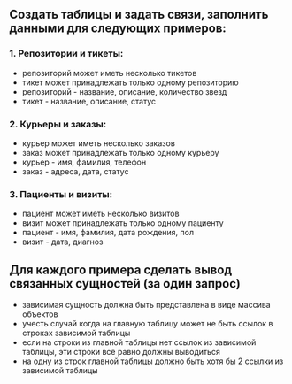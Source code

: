 ## Создать таблицы и задать связи, заполнить данными для следующих примеров:

### 1. Репозитории и тикеты:
 - репозиторий может иметь несколько тикетов
 - тикет может принадлежать только одному репозиторию
 - репозиторий - название, описание, количество звезд
 - тикет - название, описание, статус

### 2. Курьеры и заказы:
- курьер может иметь несколько заказов
- заказ может принадлежать только одному курьеру
- курьер - имя, фамилия, телефон
- заказ - адреса, дата, статус

### 3. Пациенты и визиты:
- пациент может иметь несколько визитов
- визит может принадлежать только одному пациенту
- пациент - имя, фамилия, дата рождения, пол
- визит - дата, диагноз

## Для каждого примера сделать вывод связанных сущностей (за один запрос)
- зависимая сущность должна быть представлена в виде массива объектов
- учесть случай когда на главную таблицу может не быть ссылок в строках зависимой таблицы
- если на строки из главной таблицы нет ссылок из зависимой таблицы, эти строки всё равно должны выводиться
- на одну из строк главной таблицы должно быть хотя бы 2 ссылки из зависимой таблицы
